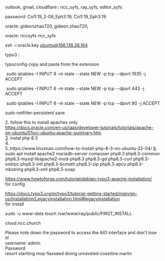 outlook, gmail, cloudflare:: ricc_syfs, ray_syfs, editor_syfs

password: Col1:19_2-09_Eph3:19, Col1:19_Eph3:19

oracle: gideonzhao720, gideon.zhao720,

oracle: riccsyfs ricc_syfs

ssh -i oracle.key ubuntu@168.138.38.164

typo3 :

typoconfig copy and paste from  the extension

 sudo iptables -I INPUT 6 -m state --state NEW -p tcp --dport 1935 -j ACCEPT

 sudo iptables -I INPUT 6 -m state --state NEW -p tcp --dport 443 -j ACCEPT

 sudo iptables -I INPUT 6 -m state --state NEW -p tcp --dport 80 -j ACCEPT

sudo netfilter-persistent save

2\. follow this to install apaches only  
<https://docs.oracle.com/en-us/iaas/developer-tutorials/tutorials/apache-on-ubuntu/01oci-ubuntu-apache-summary.htm>  
[3](https://docs.oracle.com/en-us/iaas/developer-tutorials/tutorials/apache-on-ubuntu/01oci-ubuntu-apache-summary.htm). instal php 8.3  
4\.  
5\.[ ](%20https://www.linuxtuto.com/how-to-install-php-8-3-on-ubuntu-22-04/]\(https://docs.oracle.com/en-us/iaas/developer-tutorials/tutorials/apache-on-ubuntu/01oci-ubuntu-apache-summary.htm)https://www.linuxtuto.com/how-to-install-php-8-3-on-ubuntu-22-04/  
[6](https://docs.oracle.com/en-us/iaas/developer-tutorials/tutorials/apache-on-ubuntu/01oci-ubuntu-apache-summary.htm). sudo apt install apache2 mariadb-server composer php8.3 php8.3-common php8.3-mysql libapache2-mod-php8.3 php8.3-gd php8.3-curl php8.3-xmlrpc php8.3-intl php8.3-bcmath php8.3-zip php8.3-apcu php8.3-mbstring php8.3-xml php8.3-soap

https://www.howtoforge.com/tutorial/debian-typo3-apache-installation/  
for config

https://docs.typo3.org/m/typo3/tutorial-getting-started/main/en-us/Installation/LegacyInstallation.html#legacyinstallation  
for install

sudo -u www-data touch /var/www/ray/public/FIRST_INSTALL

cloud.ricc.church

Please note down the password to access the AIO interface and don't lose it!  
username: admin  
Password  
resort startling mop flaxseed diving unraveled coastline marlin